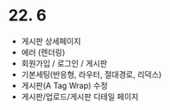 # 22. 6

- 게시판 상세페이지
- 에러 (렌더링)
- 회원가입 / 로그인 / 게시판
- 기본세팅(반응형, 라우터, 절대경로, 리덕스)
- 게시판(A Tag Wrap) 수정
- 게시판/업로드/게시판 디테일 페이지
